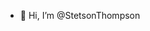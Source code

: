 - 👋 Hi, I’m @StetsonThompson


<!---
StetsonThompson/StetsonThompson is a ✨ special ✨ repository because its `README.md` (this file) appears on your GitHub profile.
You can click the Preview link to take a look at your changes.
--->

